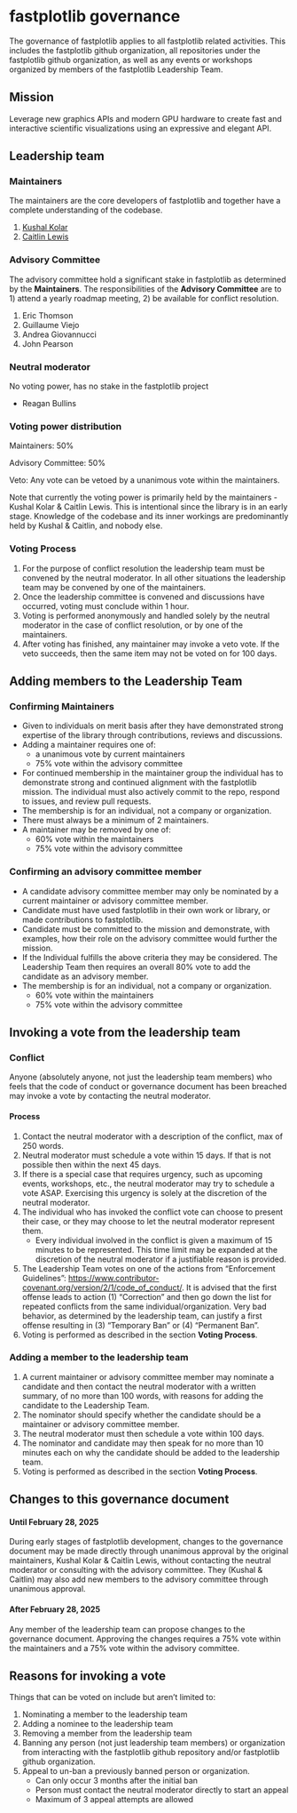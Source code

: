 # fastplotlib governance

The governance of fastplotlib applies to all fastplotlib related activities. This includes the fastplotlib github organization, all repositories under the fastplotlib github organization, as well as any events or workshops organized by members of the fastplotlib Leadership Team.

## Mission

Leverage new graphics APIs and modern GPU hardware to create fast and interactive scientific visualizations using an expressive and elegant API.

## Leadership team

### Maintainers

The maintainers are the core developers of fastplotlib and together have a complete understanding of the codebase.

1. [Kushal Kolar](https://github.com/kushalkolar)
1. [Caitlin Lewis](https://github.com/clewis7)


### Advisory Committee 

The advisory committee hold a significant stake in fastplotlib as determined by the **Maintainers**. The responsibilities of the **Advisory Committee** are to 1) attend a yearly roadmap meeting, 2) be available for conflict resolution.

1. Eric Thomson
1. Guillaume Viejo
1. Andrea Giovannucci
1. John Pearson

### Neutral moderator

No voting power, has no stake in the fastplotlib project 

* Reagan Bullins

### Voting power distribution

Maintainers: 50%

Advisory Committee: 50%

Veto: Any vote can be vetoed by a unanimous vote within the maintainers.

Note that currently the voting power is primarily held by the maintainers - Kushal Kolar & Caitlin Lewis. This is intentional since the library is in an early stage. Knowledge of the codebase and its inner workings are predominantly held by Kushal & Caitlin, and nobody else.

### Voting Process

1. For the purpose of conflict resolution the leadership team must be convened by the neutral moderator. In all other situations the leadership team may be convened by one of the maintainers.
1. Once the leadership committee is convened and discussions have occurred, voting must conclude within 1 hour.
1. Voting is performed anonymously and handled solely by the neutral moderator in the case of conflict resolution, or by one of the maintainers.
1. After voting has finished, any maintainer may invoke a veto vote. If the veto succeeds, then the same item may not be voted on for 100 days.

## Adding members to the Leadership Team

### Confirming Maintainers

* Given to individuals on merit basis after they have demonstrated strong expertise of the library through contributions, reviews and discussions.
* Adding a maintainer requires one of:
  * a unanimous vote by current maintainers
  * 75% vote within the advisory committee
* For continued membership in the maintainer group the individual has to demonstrate strong and continued alignment with the fastplotlib mission. The individual must also actively commit to the repo, respond to issues, and review pull requests.
* The membership is for an individual, not a company or organization.
* There must always be a minimum of 2 maintainers.
* A maintainer may be removed by one of:
  * 60% vote within the maintainers
  * 75% vote within the advisory committee

### Confirming an advisory committee member

* A candidate advisory committee member may only be nominated by a current maintainer or advisory committee member.
* Candidate must have used fastplotlib in their own work or library, or made contributions to fastplotlib.
* Candidate must be committed to the mission and demonstrate, with examples, how their role on the advisory committee would further the mission.
* If the Individual fulfills the above criteria they may be considered. The Leadership Team then requires an overall 80% vote to add the candidate as an advisory member.
* The membership is for an individual, not a company or organization.
  * 60% vote within the maintainers
  * 75% vote within the advisory committee

## Invoking a vote from the leadership team 

### Conflict

Anyone (absolutely anyone, not just the leadership team members) who feels that the code of conduct or governance document has been breached may invoke a vote by contacting the neutral moderator.

#### Process

1. Contact the neutral moderator with a description of the conflict, max of 250 words.
2. Neutral moderator must schedule a vote within 15 days. If that is not possible then within the next 45 days.
3. If there is a special case that requires urgency, such as upcoming events, workshops, etc., the neutral moderator may try to schedule a vote ASAP. Exercising this urgency is solely at the discretion of the neutral moderator.
4. The individual who has invoked the conflict vote can choose to present their case, or they may choose to let the neutral moderator represent them.
    * Every individual involved in the conflict is given a maximum of 15 minutes to be represented. This time limit may be expanded at the discretion of the neutral moderator if a justifiable reason is provided.
5. The Leadership Team votes on one of the actions from “Enforcement Guidelines”: https://www.contributor-covenant.org/version/2/1/code_of_conduct/. It is advised that the first offense leads to action (1) “Correction” and then go down the list for repeated conflicts from the same individual/organization. Very bad behavior, as determined by the leadership team, can justify a first offense resulting in (3) “Temporary Ban” or (4) “Permanent Ban”.
6. Voting is performed as described in the section **Voting Process**.

### Adding a member to the leadership team
1. A current maintainer or advisory committee member may nominate a candidate and then contact the neutral moderator with a written summary, of no more than 100 words, with reasons for adding the candidate to the Leadership Team.
1. The nominator should specify whether the candidate should be a maintainer or advisory committee member.
1. The neutral moderator must then schedule a vote within 100 days.
1. The nominator and candidate may then speak for no more than 10 minutes each on why the candidate should be added to the leadership team.
1. Voting is performed as described in the section **Voting Process**.

## Changes to this governance document

#### Until February 28, 2025

During early stages of fastplotlib development, changes to the governance document may be made directly through unanimous approval by the original maintainers, Kushal Kolar & Caitlin Lewis, without contacting the neutral moderator or consulting with the advisory committee. They (Kushal & Caitlin) may also add new members to the advisory committee through unanimous approval.

#### After February 28, 2025

Any member of the leadership team can propose changes to the governance document. Approving the changes requires a 75% vote within the maintainers and a 75% vote within the advisory committee.

## Reasons for invoking a vote

Things that can be voted on include but aren’t limited to:
1. Nominating a member to the leadership team
1. Adding a nominee to the leadership team
1. Removing a member from the leadership team
1. Banning any person (not just leadership team members) or organization from interacting with the fastplotlib github repository and/or fastplotlib github organization.
1. Appeal to un-ban a previously banned person or organization.
    * Can only occur 3 months after the initial ban
    * Person must contact the neutral moderator directly to start an appeal
    * Maximum of 3 appeal attempts are allowed
